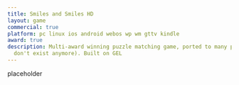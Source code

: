 ```yaml
---
title: Smiles and Smiles HD
layout: game
commercial: true
platform: pc linux ios android webos wp wm gttv kindle
award: true
description: Multi-award winning puzzle matching game, ported to many platforms (most
  don't exist anymore). Built on GEL
---
```


placeholder